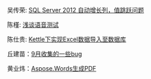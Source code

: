 吴传荣: [SQL Server 2012 自动增长列，值跳跃问题](吴传荣/index.md)

陈槿: [浅谈语音测试](陈槿/index.md)

陈仕贵: [Kettle下实现Excel数据导入至数据库](陈仕贵/index.md)

丘建苗：[9月收集的一些bug](丘建苗/index.md)

黄业炜：[Aspose.Words生成PDF](黄业炜/index.md)
